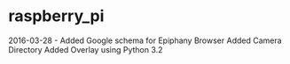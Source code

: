 # raspberry_pi
2016-03-28 - Added Google schema for Epiphany Browser
             Added Camera Directory
             Added Overlay using Python 3.2
